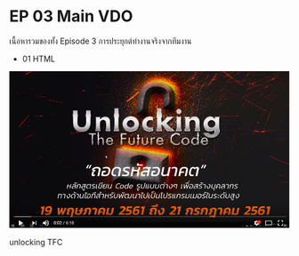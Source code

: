 # EP 03 Main VDO

เนื้อหารวมของทั้ง Episode 3 การประยุกต์ทำงานจริงจากทีมงาน 

- 01 HTML

[![](images/EP03/00.PNG)](https://www.facebook.com/digitalthailandclub/videos/398917790587033/)

unlocking TFC